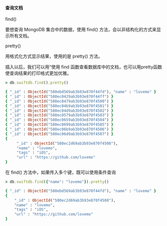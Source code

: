 #### 查询文档
find() 

要想查询 MongoDB 集合中的数据，使用 find() 方法，会以非结构化的方式来显示所有文档。

pretty()

用格式化方式显示结果，使用的是 pretty() 方法。

插入以后，我们可以用“使用 find 函数查看数据库中的文档，也可以用pretty函数使查询结果的打印格式更加优雅。
```ruby
> db.swiftdb.find().pretty()

{ "_id" : ObjectId("580ebd569ab3b93e870f44fd"), "name" : "lovemo" }
{ "_id" : ObjectId("580ec0429ab3b93e870f44ff") }
{ "_id" : ObjectId("580ec0479ab3b93e870f4500") }
{ "_id" : ObjectId("580ec04b9ab3b93e870f4501") }
{ "_id" : ObjectId("580ec04d9ab3b93e870f4502") }
{ "_id" : ObjectId("580ec0579ab3b93e870f4503") }
{ "_id" : ObjectId("580ec0659ab3b93e870f4504") }
{ "_id" : ObjectId("580ec0699ab3b93e870f4505") }
{ "_id" : ObjectId("580ec06b9ab3b93e870f4506") }
{ "_id" : ObjectId("580ec06d9ab3b93e870f4507") }
{
     "_id" : ObjectId("580ec2d69ab3b93e870f4508"),
     "name" : "lovemo",
     "tags" : "iOS",
     "url" : "https://github.com/lovemo"
}
```
在 find() 方法中，如果传入多个键，既可以使用条件查询
```ruby
> db.swiftdb.find({"name": "lovemo"}).pretty()

{ "_id" : ObjectId("580ebd569ab3b93e870f44fd"), "name" : "lovemo" }
{
	"_id" : ObjectId("580ec2d69ab3b93e870f4508"),
	"name" : "lovemo",
	"tags" : "iOS",
	"url" : "https://github.com/lovemo"
}
```